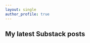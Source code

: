 ```yaml
---
layout: single
author_profile: true
---
```


## My latest Substack posts

<ul>
<!--BLOGPOSTS:START-->
<!--BLOGPOSTS:END-->
</ul>